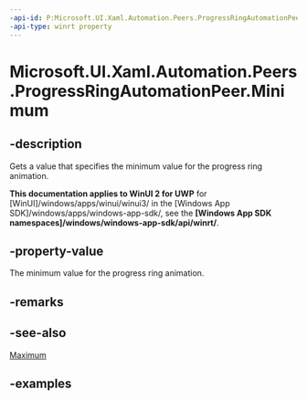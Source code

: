 ```yaml
---
-api-id: P:Microsoft.UI.Xaml.Automation.Peers.ProgressRingAutomationPeer.Minimum
-api-type: winrt property
---
```


# Microsoft.UI.Xaml.Automation.Peers.ProgressRingAutomationPeer.Minimum

<!--
public double Minimum { get; }
-->

## -description

Gets a value that specifies the minimum value for the progress ring animation.

**This documentation applies to WinUI 2 for UWP** for [WinUI]/windows/apps/winui/winui3/ in the [Windows App SDK]/windows/apps/windows-app-sdk/, see the **[Windows App SDK namespaces]/windows/windows-app-sdk/api/winrt/**.

## -property-value

The minimum value for the progress ring animation.

## -remarks

## -see-also

[Maximum](progressringautomationpeer_maximum.md)

## -examples
